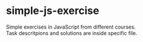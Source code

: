 # simple-js-exercise
Simple exercises in JavaScript from different courses.<br>
Task descritpions and solutions are inside specific file.
